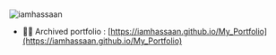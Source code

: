 <h1 align="center">    </h1>

<p align="left"> <img src="https://komarev.com/ghpvc/?username=iamhassaan" alt="iamhassaan" /> </p>

- 👨‍💻 Archived portfolio : [https://iamhassaan.github.io/My_Portfolio](https://iamhassaan.github.io/My_Portfolio)




